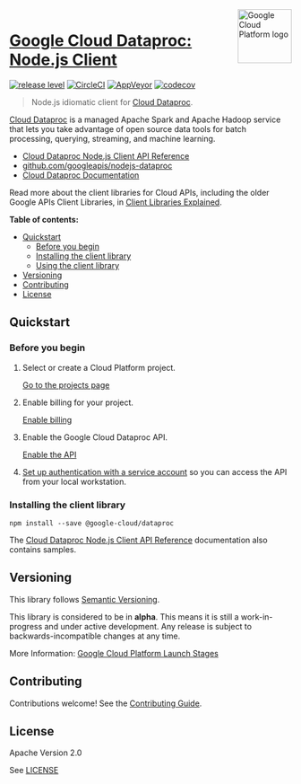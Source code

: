<img src="https://avatars2.githubusercontent.com/u/2810941?v=3&s=96" alt="Google Cloud Platform logo" title="Google Cloud Platform" align="right" height="96" width="96"/>

# [Google Cloud Dataproc: Node.js Client](https://github.com/googleapis/nodejs-dataproc)

[![release level](https://img.shields.io/badge/release%20level-alpha-orange.svg?style&#x3D;flat)](https://cloud.google.com/terms/launch-stages)
[![CircleCI](https://img.shields.io/circleci/project/github/googleapis/nodejs-dataproc.svg?style=flat)](https://circleci.com/gh/googleapis/nodejs-dataproc)
[![AppVeyor](https://ci.appveyor.com/api/projects/status/github/googleapis/nodejs-dataproc?branch=master&svg=true)](https://ci.appveyor.com/project/googleapis/nodejs-dataproc)
[![codecov](https://img.shields.io/codecov/c/github/googleapis/nodejs-dataproc/master.svg?style=flat)](https://codecov.io/gh/googleapis/nodejs-dataproc)

> Node.js idiomatic client for [Cloud Dataproc][product-docs].

[Cloud Dataproc](https://cloud.google.com/dataproc/docs) is a managed Apache Spark and Apache Hadoop service that lets you take advantage of open source data tools for batch processing, querying, streaming, and machine learning.


* [Cloud Dataproc Node.js Client API Reference][client-docs]
* [github.com/googleapis/nodejs-dataproc](https://github.com/googleapis/nodejs-dataproc)
* [Cloud Dataproc Documentation][product-docs]

Read more about the client libraries for Cloud APIs, including the older
Google APIs Client Libraries, in [Client Libraries Explained][explained].

[explained]: https://cloud.google.com/apis/docs/client-libraries-explained

**Table of contents:**

* [Quickstart](#quickstart)
  * [Before you begin](#before-you-begin)
  * [Installing the client library](#installing-the-client-library)
  * [Using the client library](#using-the-client-library)
* [Versioning](#versioning)
* [Contributing](#contributing)
* [License](#license)

## Quickstart

### Before you begin

1.  Select or create a Cloud Platform project.

    [Go to the projects page][projects]

1.  Enable billing for your project.

    [Enable billing][billing]

1.  Enable the Google Cloud Dataproc API.

    [Enable the API][enable_api]

1.  [Set up authentication with a service account][auth] so you can access the
    API from your local workstation.

[projects]: https://console.cloud.google.com/project
[billing]: https://support.google.com/cloud/answer/6293499#enable-billing
[enable_api]: https://console.cloud.google.com/flows/enableapi?apiid=dataproc.googleapis.com
[auth]: https://cloud.google.com/docs/authentication/getting-started

### Installing the client library

    npm install --save @google-cloud/dataproc



The [Cloud Dataproc Node.js Client API Reference][client-docs] documentation
also contains samples.

## Versioning

This library follows [Semantic Versioning](http://semver.org/).

This library is considered to be in **alpha**. This means it is still a
work-in-progress and under active development. Any release is subject to
backwards-incompatible changes at any time.

More Information: [Google Cloud Platform Launch Stages][launch_stages]

[launch_stages]: https://cloud.google.com/terms/launch-stages

## Contributing

Contributions welcome! See the [Contributing Guide](https://github.com/googleapis/nodejs-dataproc/blob/master/.github/CONTRIBUTING.md).

## License

Apache Version 2.0

See [LICENSE](https://github.com/googleapis/nodejs-dataproc/blob/master/LICENSE)

[client-docs]: https://cloud.google.com/nodejs/docs/reference/dataproc/latest/
[product-docs]: https://cloud.google.com/dataproc/docs
[shell_img]: http://gstatic.com/cloudssh/images/open-btn.png
